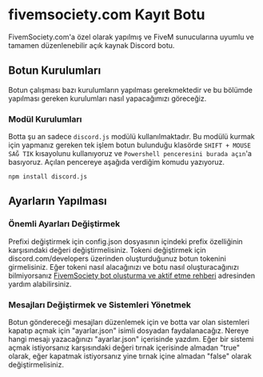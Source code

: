 # fivemsociety.com Kayıt Botu

FivemSociety.com'a özel olarak yapılmış ve FiveM sunucularına uyumlu ve tamamen düzenlenebilir açık kaynak Discord botu.

## Botun Kurulumları
Botun çalışması bazı kurulumların yapılması gerekmektedir ve bu bölümde yapılması gereken kurulumları nasıl yapacağımızı göreceğiz.

### Modül Kurulumları
Botta şu an sadece `discord.js` modülü kullanılmaktadır. Bu modülü kurmak için yapmanız gereken tek işlem botun bulunduğu klasörde `SHIFT + MOUSE SAĞ TIK` kısayolunu kullanıyoruz ve `Powershell penceresini burada açın`'a basıyoruz. Açılan pencereye aşağıda verdiğim komudu yazıyoruz.

`npm install discord.js`

## Ayarların Yapılması 

### Önemli Ayarları Değiştirmek
Prefixi değiştirmek için config.json dosyasının içindeki prefix özelliğinin karşısındaki değeri değiştirmelisiniz. Tokeni değiştirmek için discord.com/developers üzerinden oluşturduğunuz botun tokenini girmelisiniz. Eğer tokeni nasıl alacağınızı ve botu nasıl oluşturacağınızı bilmiyorsanız [FivemSociety bot oluşturma ve aktif etme rehberi](https://fivemsociety.com/konu/discord-botu-olusturma-ve-aktif-etme-vds-glitch.658) adresinden yardım alabilirsiniz.

### Mesajları Değiştirmek ve Sistemleri Yönetmek
Botun göndereceği mesajları düzenlemek için ve botta var olan sistemleri kapatıp açmak için "ayarlar.json" isimli dosyadan faydalanacağız. Nereye hangi mesajı yazacağınızı "ayarlar.json" içerisinde yazdım. Eğer bir sistemi açmak istiyorsanız karşısındaki değeri tırnak içerisinde almadan "true" olarak, eğer kapatmak istiyorsanız yine tırnak içine almadan "false" olarak değiştirmelisiniz.
